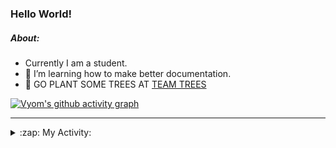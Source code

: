 ### Hello World!

##### About:
- Currently I am a student.
- 🌱 I’m learning how to make better documentation.
- 🌱 GO PLANT SOME TREES AT [TEAM TREES](https://teamtrees.org/)

[![Vyom's github activity graph](https://activity-graph.herokuapp.com/graph?username=Vyvy-vi)](https://github.com/ashutosh00710/github-readme-activity-graph)

---
<details>
  <summary>:zap: My Activity:</summary>
  
<!--START_SECTION:waka-->
![Code Time](http://img.shields.io/badge/Code%20Time-871%20hrs%202%20mins-blue)

**I'm a Night 🦉** 

```text
🌞 Morning    94 commits     ██░░░░░░░░░░░░░░░░░░░░░░░   10.4% 
🌆 Daytime    230 commits    ██████░░░░░░░░░░░░░░░░░░░   25.44% 
🌃 Evening    298 commits    ████████░░░░░░░░░░░░░░░░░   32.96% 
🌙 Night      282 commits    ███████░░░░░░░░░░░░░░░░░░   31.19%

```
📅 **I'm Most Productive on Sunday** 

```text
Monday       123 commits    ███░░░░░░░░░░░░░░░░░░░░░░   13.61% 
Tuesday      134 commits    ███░░░░░░░░░░░░░░░░░░░░░░   14.82% 
Wednesday    108 commits    ███░░░░░░░░░░░░░░░░░░░░░░   11.95% 
Thursday     114 commits    ███░░░░░░░░░░░░░░░░░░░░░░   12.61% 
Friday       123 commits    ███░░░░░░░░░░░░░░░░░░░░░░   13.61% 
Saturday     87 commits     ██░░░░░░░░░░░░░░░░░░░░░░░   9.62% 
Sunday       215 commits    ██████░░░░░░░░░░░░░░░░░░░   23.78%

```


📊 **This Week I Spent My Time On** 

```text
🔥 Editors: 
VS Code                  7 hrs 28 mins       █████████████████████████   100.0%

🐱‍💻 Projects: 
CSF                      7 hrs 28 mins       █████████████████████████   100.0%

```


 Last Updated on 05/09/2022 09:04:41 UTC
<!--END_SECTION:waka-->
</details>
